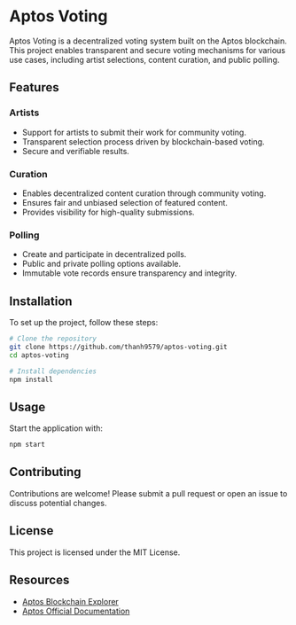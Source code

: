 # Aptos Voting

Aptos Voting is a decentralized voting system built on the Aptos blockchain. This project enables transparent and secure voting mechanisms for various use cases, including artist selections, content curation, and public polling.

## Features

### Artists
- Support for artists to submit their work for community voting.
- Transparent selection process driven by blockchain-based voting.
- Secure and verifiable results.

### Curation
- Enables decentralized content curation through community voting.
- Ensures fair and unbiased selection of featured content.
- Provides visibility for high-quality submissions.

### Polling
- Create and participate in decentralized polls.
- Public and private polling options available.
- Immutable vote records ensure transparency and integrity.

## Installation
To set up the project, follow these steps:

```sh
# Clone the repository
git clone https://github.com/thanh9579/aptos-voting.git
cd aptos-voting

# Install dependencies
npm install
```

## Usage
Start the application with:

```sh
npm start
```

## Contributing
Contributions are welcome! Please submit a pull request or open an issue to discuss potential changes.

## License
This project is licensed under the MIT License.

## Resources
- [Aptos Blockchain Explorer](https://explorer.devnet.aptos.dev/)
- [Aptos Official Documentation](https://aptos.dev/)
